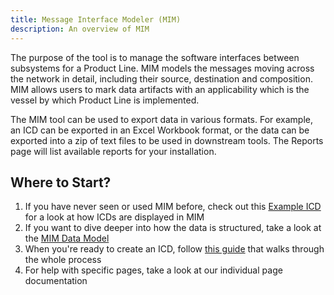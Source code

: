 ```yaml
---
title: Message Interface Modeler (MIM)
description: An overview of MIM
---
```


The purpose of the tool is to manage the software interfaces between
subsystems for a Product Line. MIM models the messages moving across the
network in detail, including their source, destination and composition. MIM
allows users to mark data artifacts with an applicability which is the
vessel by which Product Line is implemented.

The MIM tool can be used to export data in various formats. For example, an
ICD can be exported in an Excel Workbook format, or the data can be exported
into a zip of text files to be used in downstream tools. The
Reports page will list available reports for
your installation.

## Where to Start?

1. If you have never seen or used MIM before, check out this [Example ICD](/org.eclipse.osee/mim/example-icd) for a look at how ICDs are displayed in MIM
2. If you want to dive deeper into how the data is structured, take a look at the [MIM Data Model](/org.eclipse.osee/mim/datamodel)
3. When you're ready to create an ICD, follow [this guide](/org.eclipse.osee/mim/guides/create-icd) that walks through the whole process
4. For help with specific pages, take a look at our individual page documentation
